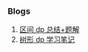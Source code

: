 ### Blogs

1. [区间 dp 总结+题解](https://coderbreakplus.github.io/blogs/Intervaldp.pdf)
2. [树形 dp 学习笔记](https://coderbreakplus.github.io/blogs/Treedp.pdf)
